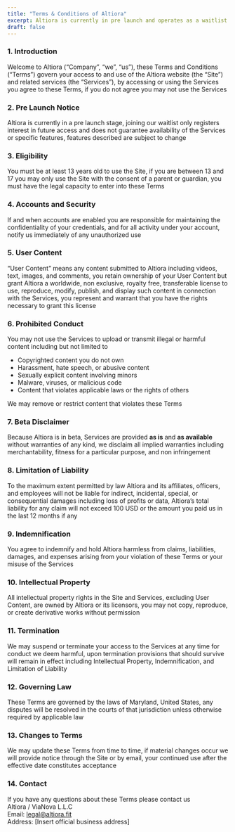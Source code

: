 ```yaml
---
title: "Terms & Conditions of Altiora"
excerpt: Altiora is currently in pre launch and operates as a waitlist platform By accessing our website or joining the waitlist you agree to these Terms and Conditions
draft: false
---
```


### 1. Introduction
Welcome to Altiora (“Company”, “we”, “us”), these Terms and Conditions (“Terms”) govern your access to and use of the Altiora website (the “Site”) and related services (the “Services”), by accessing or using the Services you agree to these Terms, if you do not agree you may not use the Services  

### 2. Pre Launch Notice
Altiora is currently in a pre launch stage, joining our waitlist only registers interest in future access and does not guarantee availability of the Services or specific features, features described are subject to change  

### 3. Eligibility
You must be at least 13 years old to use the Site, if you are between 13 and 17 you may only use the Site with the consent of a parent or guardian, you must have the legal capacity to enter into these Terms  

### 4. Accounts and Security
If and when accounts are enabled you are responsible for maintaining the confidentiality of your credentials, and for all activity under your account, notify us immediately of any unauthorized use  

### 5. User Content
“User Content” means any content submitted to Altiora including videos, text, images, and comments, you retain ownership of your User Content but grant Altiora a worldwide, non exclusive, royalty free, transferable license to use, reproduce, modify, publish, and display such content in connection with the Services, you represent and warrant that you have the rights necessary to grant this license  

### 6. Prohibited Conduct
You may not use the Services to upload or transmit illegal or harmful content including but not limited to  
- Copyrighted content you do not own  
- Harassment, hate speech, or abusive content  
- Sexually explicit content involving minors  
- Malware, viruses, or malicious code  
- Content that violates applicable laws or the rights of others  

We may remove or restrict content that violates these Terms  

### 7. Beta Disclaimer
Because Altiora is in beta, Services are provided **as is** and **as available** without warranties of any kind, we disclaim all implied warranties including merchantability, fitness for a particular purpose, and non infringement  

### 8. Limitation of Liability
To the maximum extent permitted by law Altiora and its affiliates, officers, and employees will not be liable for indirect, incidental, special, or consequential damages including loss of profits or data, Altiora’s total liability for any claim will not exceed 100 USD or the amount you paid us in the last 12 months if any  

### 9. Indemnification
You agree to indemnify and hold Altiora harmless from claims, liabilities, damages, and expenses arising from your violation of these Terms or your misuse of the Services  

### 10. Intellectual Property
All intellectual property rights in the Site and Services, excluding User Content, are owned by Altiora or its licensors, you may not copy, reproduce, or create derivative works without permission  

### 11. Termination
We may suspend or terminate your access to the Services at any time for conduct we deem harmful, upon termination provisions that should survive will remain in effect including Intellectual Property, Indemnification, and Limitation of Liability  

### 12. Governing Law
These Terms are governed by the laws of Maryland, United States, any disputes will be resolved in the courts of that jurisdiction unless otherwise required by applicable law  

### 13. Changes to Terms
We may update these Terms from time to time, if material changes occur we will provide notice through the Site or by email, your continued use after the effective date constitutes acceptance  

### 14. Contact
If you have any questions about these Terms please contact us  
Altiora / ViaNova L.L.C  
Email: legal@altiora.fit  
Address: [Insert official business address]  
